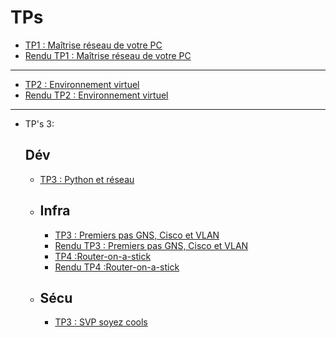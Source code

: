# TPs

- [TP1 : Maîtrise réseau de votre PC](./Tp_1.md)
- [Rendu TP1 : Maîtrise réseau de votre PC](./Rendu_Tp_1.md) 
---
- [TP2 : Environnement virtuel](./Tp_2.md)
- [Rendu TP2 : Environnement virtuel](./Rendu_Tp_2.md)
---
- TP's 3:
    ## Dév
    - [TP3 : Python et réseau](./Dev_Tp3/Tp3.md)

  - ## Infra
    - [TP3 : Premiers pas GNS, Cisco et VLAN](./Infra_Tp3/Tp_3.md)
    - [Rendu TP3 : Premiers pas GNS, Cisco et VLAN](./Infra_Tp3/Rendu_Tp_3.md)
    - [TP4 :Router-on-a-stick](./Infra_Tp4/Sujet_Tp4.md)
    - [Rendu TP4 :Router-on-a-stick](./Infra_Tp4/Rendu_Tp_4.md)

  - ## Sécu
    - [TP3 : SVP soyez cools](./Sécu-Tp3/Tp3.md)
